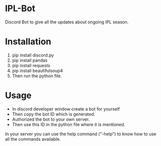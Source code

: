 # IPL-Bot
Discord Bot to give all the updates about ongoing IPL season.


# Installation

1. pip install discord.py
2. pip install pandas
3. pip install requests
4. pip install beautifulsoup4
5. Then run the python file.

# Usage

* In discord developer window create a bot for yourself
* Then copy the bot ID which is generated.
* Authorized the bot to your own server.
* Then use this ID in the python file where it is mentioned.


In your server you can use the help command ("-help") to know how to use all the commands available.
